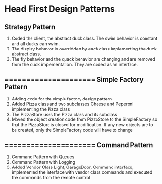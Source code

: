 Head First Design Patterns
=====================
Strategy Pattern
---------------------
1. Coded the client, the abstract duck class. The swim behavior is constant and all ducks can swim.
2. The display behavior is overridden by each class implementing the duck abstract class.
3. The fly behavior and the quack behavior are changing and are removed from the duck implementation. They are coded as an interface.

=====================
Simple Factory Pattern
---------------------
1. Adding code for the simple factory design pattern 
2. Added Pizza class and two subclasses Cheese and Peperoni implementing the Pizza class 
3. The PizzaStore uses the Pizza class and its subclass 
4. Moved the object creation code from PizzaStore to the SimpleFactory so that the PizzaStore is closed for modification. If any new objects are to be created, only the SimpleFactory code will have to change

=====================
Command Pattern
---------------------
1. Command Pattern with Queues
2. Command Pattern with Logging
3. Added Vendor Class Light, GarageDoor, Command interface, implemented the interface with vendor class commands and executed the commands from the remote control



